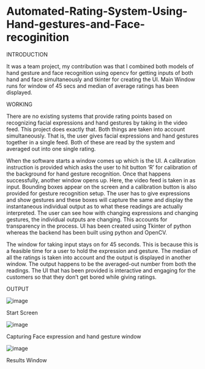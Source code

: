 # Automated-Rating-System-Using-Hand-gestures-and-Face-recoginition

INTRODUCTION

It was a team project, my contribution was that I combined both models of hand gesture and face recognition using opencv for getting inputs of both hand and face simultaneously and tkinter for creating the UI. Main Window runs for window of 45 secs and median of average ratings has been displayed.

WORKING

There are no existing systems that provide rating points based on recognizing facial expressions and hand gestures by taking in the video feed. This project does exactly that. Both things are taken into account simultaneously. That is, the user gives facial expressions and hand gestures together in a single feed. Both of these are read by the system and averaged out into one single rating. 

When the software starts a window comes up which is the UI. A calibration instruction is provided which asks the user to hit button ‘R’ for calibration of the background for hand gesture recognition. Once that happens successfully, another window opens up. Here, the video feed is taken in as input. Bounding boxes appear on the screen and a calibration button is also provided for gesture recognition setup. The user has to give expressions and show gestures and these boxes will capture the same and display the instantaneous individual output as to what these readings are actually interpreted. The user can see how with changing expressions and changing gestures, the individual outputs are changing. This accounts for transparency in the process. UI has been created using Tkinter of python whereas the backend has been built using python and OpenCV.

The window for taking input stays on for 45 seconds. This is because this is a feasible time for a user to hold the expression and gesture. The median of all the ratings is taken into account and the output is displayed in another window. The output happens to be the averaged-out number from both the readings. The UI that has been provided is interactive and engaging for the customers so that they don’t get bored while giving ratings.


OUTPUT

![image](https://user-images.githubusercontent.com/69521280/180649955-2f204141-492b-4186-8d78-965ec2c0ea06.png)

Start Screen

![image](https://user-images.githubusercontent.com/69521280/180650012-4685db5e-cb3d-4587-bac2-07ae630aad96.png)

Capturing Face expression and hand gesture window

![image](https://user-images.githubusercontent.com/69521280/180650046-1d917f87-c0b0-4720-aeed-8623dfb9a6b8.png)

Results Window
